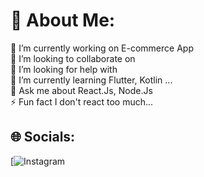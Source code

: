 
# 💫 About Me:
🔭 I’m currently working on E-commerce App<br>👯 I’m looking to collaborate on<br>🤝 I’m looking for help with<br>🌱 I’m currently learning Flutter, Kotlin ...<br>💬 Ask me about React.Js, Node.Js <br>⚡ Fun fact I don't react too much...

## 🌐 Socials:
[![Instagram](https://img.shields.io/badge/Instagram-%23E4405F.svg?logo=Instagram&logoColor=white)
